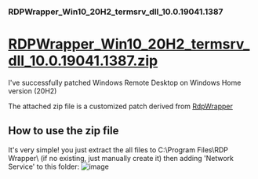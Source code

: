 ### RDPWrapper_Win10_20H2_termsrv_dll_10.0.19041.1387
# [RDPWrapper_Win10_20H2_termsrv_dll_10.0.19041.1387.zip](https://github.com/simonchen/RDPWrapper_Win10_20H2_termsrv_dll_10.0.19041.1387/blob/main/RDPWrapper_Win10_20H2_termsrv_dll_10.0.19041.1387.zip)

I've successfully patched Windows Remote Desktop on Windows Home version (20H2)

The attached zip file is a customized patch derived from [RdpWrapper](https://github.com/stascorp/rdpwrap)

## How to use the zip file
It's very simple! you just extract the all files to C:\Program Files\RDP Wrapper\ (if no existing, just manually create it)
then adding 'Network Service' to this folder:
![image](https://user-images.githubusercontent.com/345840/154181634-7d8dd8e3-6cf1-4659-9246-da942dd1ac82.png)
